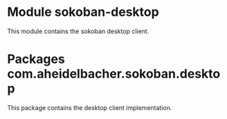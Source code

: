 # Module sokoban-desktop

This module contains the sokoban desktop client.

# Packages com.aheidelbacher.sokoban.desktop

This package contains the desktop client implementation.
